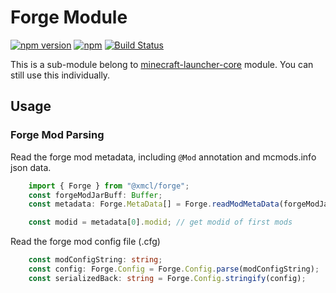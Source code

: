 # Forge Module

[![npm version](https://img.shields.io/npm/v/@xmcl/forge.svg)](https://www.npmjs.com/package/forge)
[![npm](https://img.shields.io/npm/l/@xmcl/minecraft-launcher-core.svg)](https://github.com/voxelum/minecraft-launcher-core-node/blob/master/LICENSE)
[![Build Status](https://github.com/voxelum/minecraft-launcher-core-node/workflows/Release%20Pre-Check/badge.svg)](https://github.com/voxelum/minecraft-launcher-core-node/workflows/Release%20Pre-Check/badge.svg)

This is a sub-module belong to [minecraft-launcher-core](https://www.npmjs.com/package/@xmcl/minecraft-launcher-core) module. You can still use this individually.

## Usage

### Forge Mod Parsing

Read the forge mod metadata, including `@Mod` annotation and mcmods.info json data.

```ts
    import { Forge } from "@xmcl/forge";
    const forgeModJarBuff: Buffer;
    const metadata: Forge.MetaData[] = Forge.readModMetaData(forgeModJarBuff);

    const modid = metadata[0].modid; // get modid of first mods
```

Read the forge mod config file (.cfg)

```ts
    const modConfigString: string;
    const config: Forge.Config = Forge.Config.parse(modConfigString);
    const serializedBack: string = Forge.Config.stringify(config);
```
